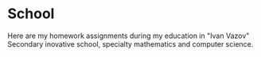 # School
Here are my homework assignments during my education in "Ivan Vazov" Secondary inovative school, specialty mathematics and computer science.

